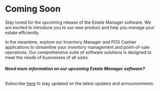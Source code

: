 # Coming Soon

Stay tuned for the upcoming release of the Estate Manager software. We are excited to introduce you to our new product and help you manage your estate efficiently.

In the meantime, explore our Inventory Manager and POS Cashier applications to streamline your inventory management and point-of-sale operations. Our comprehensive suite of software solutions is designed to meet the needs of businesses of all sizes.

###### **Need more information on our upcoming Estate Manager software?**
Subscribe [here](https://em.fluxvend.com) to stay updated on the latest updates and announcements.